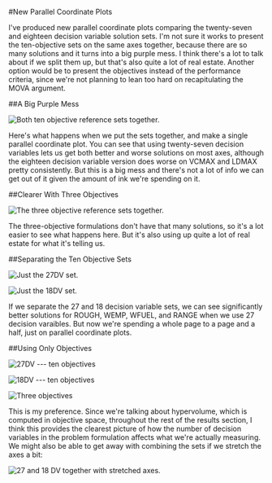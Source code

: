 #New Parallel Coordinate Plots

I've produced new parallel coordinate plots comparing the twenty-seven and eighteen decision variable solution sets.  I'm not sure it works to present the ten-objective sets on the same axes together, because there are so many solutions and it turns into a big purple mess.  I think there's a lot to talk about if we split them up, but that's also quite a lot of real estate.  Another option would be to present the objectives instead of the performance criteria, since we're not planning to lean too hard on recapitulating the MOVA argument.

##A Big Purple Mess

![Both ten objective reference sets together.](ten.png)

Here's what happens when we put the sets together, and make a single parallel coordinate plot. You can see that using twenty-seven decision variables lets us get both better and worse solutions on most axes, although the eighteen decision variable version does worse on VCMAX and LDMAX pretty consistently. But this is a big mess and there's not a lot of info we can get out of it given the amount of ink we're spending on it.

##Clearer With Three Objectives

![The three objective reference sets together.](three.png)

The three-objective formulations don't have that many solutions, so it's a lot easier to see what happens here.  But it's also using up quite a lot of real estate for what it's telling us.

##Separating the Ten Objective Sets

![Just the 27DV set.](twentyseventen.png)

![Just the 18DV set.](eighteenten.png)

If we separate the 27 and 18 decision variable sets, we can see significantly better solutions for ROUGH, WEMP, WFUEL, and RANGE when we use 27 decision varaibles.  But now we're spending a whole page to a page and a half, just on parallel coordinate plots.

##Using Only Objectives

![27DV --- ten objectives](twentyseventen_objectives.png)

![18DV --- ten objectives](eighteenten_objectives.png)

![Three objectives](three_objectives.png)

This is my preference.  Since we're talking about hypervolume, which is computed in objective space, throughout the rest of the results section, I think this provides the clearest picture of how the number of decision variables in the problem formulation affects what we're actually measuring.  We might also be able to get away with combining the sets if we stretch the axes a bit:

![27 and 18 DV together with stretched axes.](ten_objectives.png)


